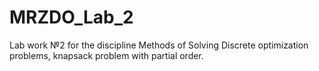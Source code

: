 # MRZDO_Lab_2
 Lab work №2 for the discipline Methods of Solving Discrete optimization problems, knapsack problem with partial order.
